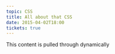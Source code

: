 ```yaml
---
topic: CSS
title: All about that CSS
date: 2015-04-02T18:00
tickets: true
---
```

This content is pulled through dynamically
